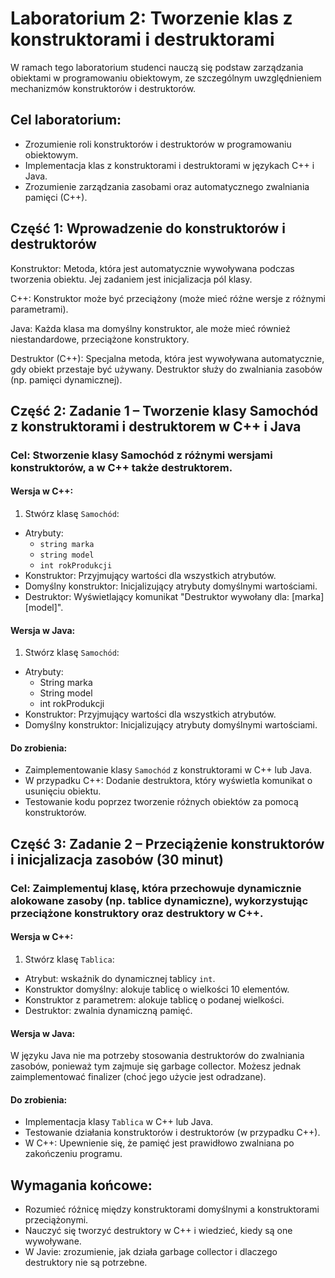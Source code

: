 # Laboratorium 2: Tworzenie klas z konstruktorami i destruktorami

W ramach tego laboratorium studenci nauczą się podstaw zarządzania obiektami w programowaniu obiektowym, ze szczególnym uwzględnieniem mechanizmów konstruktorów i destruktorów. 

## Cel laboratorium:

- Zrozumienie roli konstruktorów i destruktorów w programowaniu obiektowym.
- Implementacja klas z konstruktorami i destruktorami w językach C++ i Java.
- Zrozumienie zarządzania zasobami oraz automatycznego zwalniania pamięci (C++).

## Część 1: Wprowadzenie do konstruktorów i destruktorów

Konstruktor: Metoda, która jest automatycznie wywoływana podczas tworzenia obiektu. Jej zadaniem jest inicjalizacja pól klasy.

C++: Konstruktor może być przeciążony (może mieć różne wersje z różnymi parametrami).

Java: Każda klasa ma domyślny konstruktor, ale może mieć również niestandardowe, przeciążone konstruktory.

Destruktor (C++): Specjalna metoda, która jest wywoływana automatycznie, gdy obiekt przestaje być używany. Destruktor służy do zwalniania zasobów (np. pamięci dynamicznej).

## Część 2: Zadanie 1 – Tworzenie klasy Samochód z konstruktorami i destruktorem w C++ i Java

### Cel: Stworzenie klasy Samochód z różnymi wersjami konstruktorów, a w C++ także destruktorem.

#### Wersja w C++:
1. Stwórz klasę `Samochód`:
  - Atrybuty:
    - `string marka`
    - `string model`
    - `int rokProdukcji`
  - Konstruktor: Przyjmujący wartości dla wszystkich atrybutów.
  - Domyślny konstruktor: Inicjalizujący atrybuty domyślnymi wartościami.
  - Destruktor: Wyświetlający komunikat "Destruktor wywołany dla: [marka] [model]".

#### Wersja w Java:
1. Stwórz klasę `Samochód`:
  - Atrybuty:
    - String marka
    - String model
    - int rokProdukcji
  - Konstruktor: Przyjmujący wartości dla wszystkich atrybutów.
  - Domyślny konstruktor: Inicjalizujący atrybuty domyślnymi wartościami.

#### Do zrobienia:
  - Zaimplementowanie klasy `Samochód` z konstruktorami w C++ lub Java.
  - W przypadku C++: Dodanie destruktora, który wyświetla komunikat o usunięciu obiektu.
  - Testowanie kodu poprzez tworzenie różnych obiektów za pomocą konstruktorów.

## Część 3: Zadanie 2 – Przeciążenie konstruktorów i inicjalizacja zasobów (30 minut)
### Cel: Zaimplementuj klasę, która przechowuje dynamicznie alokowane zasoby (np. tablice dynamiczne), wykorzystując przeciążone konstruktory oraz destruktory w C++.

#### Wersja w C++:
1. Stwórz klasę `Tablica`:
  - Atrybut: wskaźnik do dynamicznej tablicy `int`.
  - Konstruktor domyślny: alokuje tablicę o wielkości 10 elementów.
  - Konstruktor z parametrem: alokuje tablicę o podanej wielkości.
  - Destruktor: zwalnia dynamiczną pamięć.

#### Wersja w Java:
W języku Java nie ma potrzeby stosowania destruktorów do zwalniania zasobów, ponieważ tym zajmuje się garbage collector. Możesz jednak zaimplementować finalizer (choć jego użycie jest odradzane).

#### Do zrobienia:
  - Implementacja klasy `Tablica` w C++ lub Java.
  - Testowanie działania konstruktorów i destruktorów (w przypadku C++).
  - W C++: Upewnienie się, że pamięć jest prawidłowo zwalniana po zakończeniu programu.

## Wymagania końcowe:
  - Rozumieć różnicę między konstruktorami domyślnymi a konstruktorami przeciążonymi.
  - Nauczyć się tworzyć destruktory w C++ i wiedzieć, kiedy są one wywoływane.
  - W Javie: zrozumienie, jak działa garbage collector i dlaczego destruktory nie są potrzebne.

